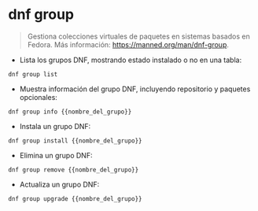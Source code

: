 # dnf group

> Gestiona colecciones virtuales de paquetes en sistemas basados en Fedora.
> Más información: <https://manned.org/man/dnf-group>.

- Lista los grupos DNF, mostrando estado instalado o no en una tabla:

`dnf group list`

- Muestra información del grupo DNF, incluyendo repositorio y paquetes opcionales:

`dnf group info {{nombre_del_grupo}}`

- Instala un grupo DNF:

`dnf group install {{nombre_del_grupo}}`

- Elimina un grupo DNF:

`dnf group remove {{nombre_del_grupo}}`

- Actualiza un grupo DNF:

`dnf group upgrade {{nombre_del_grupo}}`
